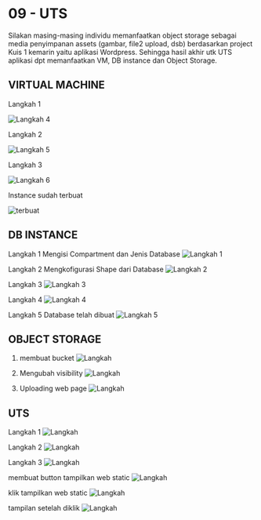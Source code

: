 # 09 - UTS
 Silakan masing-masing individu memanfaatkan object storage sebagai media penyimpanan assets (gambar, file2 upload, dsb) berdasarkan project Kuis 1 kemarin yaitu aplikasi Wordpress.
Sehingga hasil akhir utk UTS aplikasi dpt memanfaatkan VM, DB instance dan Object Storage.

## VIRTUAL MACHINE
Langkah 1

![Langkah 4](img/1.PNG)

Langkah 2

![Langkah 5](img/2.PNG)

Langkah 3

![Langkah 6](img/3.PNG)

Instance sudah terbuat

![terbuat](img/4.PNG)

## DB INSTANCE

Langkah 1 Mengisi Compartment dan Jenis Database
![Langkah 1](img/5.png)

Langkah 2 Mengkofigurasi Shape dari Database
![Langkah 2](img/6.png)

Langkah 3 
![Langkah 3](img/7.png)

Langkah 4
![Langkah 4](img/8.png)

Langkah 5 Database telah dibuat
![Langkah 5](img/9.png)

## OBJECT STORAGE
1. membuat bucket
![Langkah ](img/10.jpg)

2. Mengubah visibility
![Langkah](img/11.jpg)

3. Uploading web page
![Langkah ](img/12.jpg)

## UTS
Langkah 1
![Langkah ](img/13.jpg)

Langkah 2
![Langkah ](img/14.jpg)

Langkah 3
![Langkah ](img/15.jpg)

membuat button tampilkan web static
![Langkah ](img/16.jpg)

klik tampilkan web static
![Langkah ](img/17.jpg)

tampilan setelah diklik
![Langkah ](img/18.jpg)